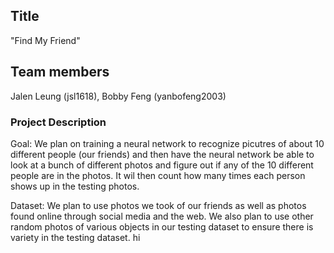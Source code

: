 ## Title
  "Find My Friend"
## Team members
  Jalen Leung (jsl1618), Bobby Feng (yanbofeng2003)
### Project Description
Goal: We plan on training a neural network to recognize picutres of about 10 different people (our friends) and then have the neural network be able to look at a bunch of different photos and figure out if any of the 10 different people are in the photos. It wil then count how many times each person shows up in the testing photos.

Dataset: We plan to use photos we took of our friends as well as photos found online through social media and the web. We also plan to use other random photos of various objects in our testing dataset to ensure there is variety in the testing dataset.
hi
